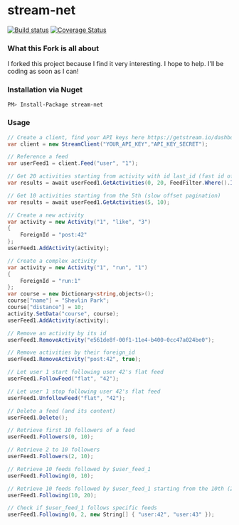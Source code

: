 stream-net
===========

[![Build status](https://ci.appveyor.com/api/projects/status/9eh9kvhai6aj7p1q?svg=true)](https://ci.appveyor.com/project/shawnspeak/stream-net)
[![Coverage Status](https://coveralls.io/repos/shawnspeak/stream-net/badge.svg)](https://coveralls.io/github/shawnspeak/stream-net)

### What this Fork is all about

I forked this project because I find it very interesting. I hope to help. I'll be coding as soon as I can!

### Installation via Nuget

```sh
PM> Install-Package stream-net
```

### Usage

```c#
// Create a client, find your API keys here https://getstream.io/dashboard/
var client = new StreamClient("YOUR_API_KEY","API_KEY_SECRET");

// Reference a feed
var userFeed1 = client.Feed("user", "1");

// Get 20 activities starting from activity with id last_id (fast id offset pagination)
var results = await userFeed1.GetActivities(0, 20, FeedFilter.Where().IdLessThan(last_id));

// Get 10 activities starting from the 5th (slow offset pagination)
var results = await userFeed1.GetActivities(5, 10);

// Create a new activity
var activity = new Activity("1", "like", "3") 
{
	ForeignId = "post:42"
};  
userFeed1.AddActivity(activity);

// Create a complex activity
var activity = new Activity("1", "run", "1") 
{
	ForeignId = "run:1"
};
var course = new Dictionary<string,objects>();
course["name"] = "Shevlin Park";
course["distance"] = 10;
activity.SetData("course", course);
userFeed1.AddActivity(activity);

// Remove an activity by its id
userFeed1.RemoveActivity("e561de8f-00f1-11e4-b400-0cc47a024be0");

// Remove activities by their foreign_id
userFeed1.RemoveActivity("post:42", true);

// Let user 1 start following user 42's flat feed
userFeed1.FollowFeed("flat", "42");

// Let user 1 stop following user 42's flat feed
userFeed1.UnfollowFeed("flat", "42");

// Delete a feed (and its content)
userFeed1.Delete();

// Retrieve first 10 followers of a feed
userFeed1.Followers(0, 10);

// Retrieve 2 to 10 followers
userFeed1.Followers(2, 10);

// Retrieve 10 feeds followed by $user_feed_1
userFeed1.Following(0, 10);

// Retrieve 10 feeds followed by $user_feed_1 starting from the 10th (2nd page)
userFeed1.Following(10, 20);

// Check if $user_feed_1 follows specific feeds
userFeed1.Following(0, 2, new String[] { "user:42", "user:43" });


```
